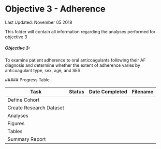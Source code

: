 Objective 3 - Adherence
================
Last Updated: November 05 2018

This folder will contain all information regarding the analyses performed for objective 3

##### Objective 3:

To examine patient adherence to oral anticoagulants following their AF diagnosis and determine whether the extent of adherence varies by anticoagulant type, sex, age, and SES.
</p>
##### Progress Table

| Task                    | Status | Date Completed | Filename |
|-------------------------|--------|----------------|----------|
| Define Cohort           |        |                |          |
| Create Research Dataset |        |                |          |
| Analyses                |        |                |          |
| Figures                 |        |                |          |
| Tables                  |        |                |          |
| Summary Report          |        |                |          |
